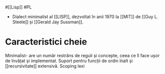 #[[Lisp]] #PL 
- Dialect minimalist al [[LISP]], dezvoltat în anii 1970 la [[MIT]] de [[Guy L. Steele]] și [[Gerald Jay Sussman]]. 
# Caracteristici cheie
Minimalist- are un număr restrâns de reguli și concepte, ceea ce îl face ușor de învățat și implementat.
Suport pentru funcții de ordin înalt și [[recursivitate]] extensivă.
Scoping lexi